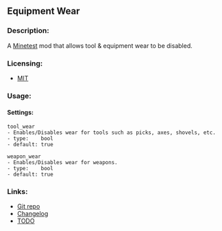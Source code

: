 ## Equipment Wear

### Description:

A [Minetest](https://www.minetest.net/) mod that allows tool & equipment wear to be disabled.

### Licensing:

- [MIT](LICENSE.txt)

### Usage:

#### Settings:

```
tool_wear
- Enables/Disables wear for tools such as picks, axes, shovels, etc.
- type:    bool
- default: true

weapon_wear
- Enables/Disables wear for weapons.
- type:    bool
- default: true
```

### Links:

- [Git repo](https://github.com/AntumMT/mod-equip_wear)
- [Changelog](changelog.txt)
- [TODO](TODO.txt)
